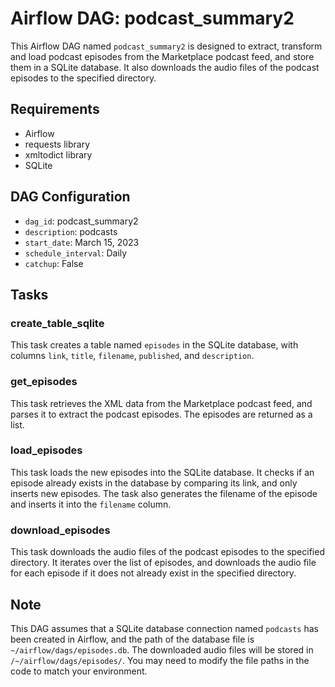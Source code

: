 <h1>Airflow DAG: podcast_summary2</h1>
<p>This Airflow DAG named <code>podcast_summary2</code> is designed to extract, transform and load podcast episodes from
    the Marketplace podcast feed, and store them in a SQLite database. It also downloads the audio files of the podcast
    episodes to the specified directory.</p>
<h2>Requirements</h2>
<ul>
    <li>Airflow</li>
    <li>requests library</li>
    <li>xmltodict library</li>
    <li>SQLite</li>
</ul>
<h2>DAG Configuration</h2>
<ul>
    <li><code>dag_id</code>: podcast_summary2</li>
    <li><code>description</code>: podcasts</li>
    <li><code>start_date</code>: March 15, 2023</li>
    <li><code>schedule_interval</code>: Daily</li>
    <li><code>catchup</code>: False</li>
</ul>
<h2>Tasks</h2>
<h3>create_table_sqlite</h3>
<p>This task creates a table named <code>episodes</code> in the SQLite database, with columns <code>link</code>,
    <code>title</code>, <code>filename</code>, <code>published</code>, and <code>description</code>.
</p>
<h3>get_episodes</h3>
<p>This task retrieves the XML data from the Marketplace podcast feed, and parses it to extract the podcast episodes.
    The episodes are returned as a list.</p>
<h3>load_episodes</h3>
<p>This task loads the new episodes into the SQLite database. It checks if an episode already exists in the database by
    comparing its link, and only inserts new episodes. The task also generates the filename of the episode and inserts
    it into the <code>filename</code> column.</p>
<h3>download_episodes</h3>
<p>This task downloads the audio files of the podcast episodes to the specified directory. It iterates over the list of
    episodes, and downloads the audio file for each episode if it does not already exist in the specified directory.</p>
<h2>Note</h2>
<p>This DAG assumes that a SQLite database connection named <code>podcasts</code> has been created in Airflow, and the
    path of the database file is <code>~/airflow/dags/episodes.db</code>. The downloaded audio files will
    be stored in <code>/~/airflow/dags/episodes/</code>. You may need to modify the file paths in the code
    to match your environment.</p>
</div>
